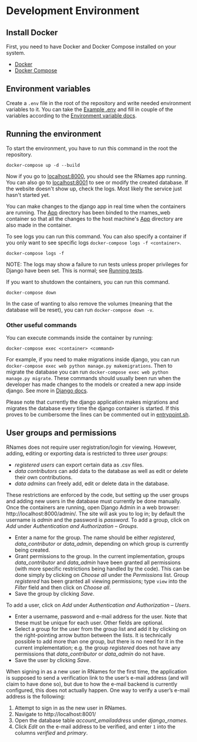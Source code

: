 # Development Environment

## Install Docker

First, you need to have Docker and Docker Compose installed on your system. 

- [Docker](https://docs.docker.com/get-docker/)
- [Docker Compose](https://docs.docker.com/compose/install/)

## Environment variables

Create a `.env` file in the root of the repository and write needed environment variables to it. You can take the [Example .env](./.env.example) and fill in couple of the variables according to the [Environment variable docs](./environment_variables.md).

## Running the environment

To start the environment, you have to run this command in the root the repository. 
```
docker-compose up -d --build
```
Now if you go to [localhost:8000](localhost:8000), you should see the RNames app running. You can also go to [localhost:8001](localhost:8001) to see or modify the created database. If the website doesn't show up, check the logs. Most likely the service just hasn't started yet. 

You can make changes to the django app in real time when the containers are running. The [App](./../app) directory has been binded to the rnames_web container so that all the changes to the host machine's [App](./../app) directory are also made in the container. 

To see logs you can run this command. You can also specify a container if you only want to see specific logs `docker-compose logs -f <container>`. 
```
docker-compose logs -f
```
NOTE: The logs may show a failure to run tests unless proper privileges for Django have been set. This is normal; see [Running tests](./testing.md).

If you want to shutdown the containers, you can run this command. 
```
docker-compose down
```
In the case of wanting to also remove the volumes (meaning that the database will be reset), you can run `docker-compose down -v`.

### Other useful commands

You can execute commands inside the container by running:
```
docker-compose exec <container> <command>
```
For example, if you need to make migrations inside django, you can run `docker-compose exec web python manage.py makemigrations`. Then to migrate the database you can run `docker-compose exec web python manage.py migrate`. These commands should usually been run when the developer has made changes to the models or created a new app inside django. See more in [Django docs](https://docs.djangoproject.com/en/3.2/).

Please note that currently the django application makes migrations and migrates the database every time the django container is started. If this proves to be cumbersome the lines can be commented out in [entrypoint.sh](./../app/scripts/entrypoint.sh).

## User groups and permissions

RNames does not require user registration/login for viewing. However, adding, editing or exporting data is restricted to three _user groups_:
- _registered users_ can export certain data as .csv files.
- _data contributors_ can add data to the database as well as edit or delete their own contributions.
- _data admins_ can freely add, edit or delete data in the database.

These restrictions are enforced by the code, but setting up the user groups and adding new users in the database must currently be done manually.
Once the containers are running, open Django Admin in a web browser: http://localhost:8000/admin/. The site will ask you to log in; by default the username is _admin_ and the password is _password_.
To add a group, click on _Add_ under _Authentication and Authorization – Groups_.
- Enter a name for the group. The name should be either _registered_, _data_contributor_ or _data_admin_, depending on which group is currently being created.
- Grant permissions to the group. In the current implementation, groups _data_contributor_ and _data_admin_ have been granted all permissions (with more specific restrictions being handled by the code). This can be done simply by clicking on _Choose all_ under the _Permissions_ list. Group _registered_ has been granted all viewing permissions; type `view` into the _Filter_ field and then click on _Choose all_.
- Save the group by clicking _Save_.

To add a user, click on _Add_ under _Authentication and Authorization – Users_.
- Enter a username, password and e-mail address for the user. Note that these must be unique for each user. Other fields are optional.
- Select a group for the user from the group list and add it by clicking on the right-pointing arrow button between the lists. It is technically possible to add more than one group, but there is no need for it in the current implementation; e.g. the group _registered_ does not have any permissions that _data_contributor_ or _data_admin_ do not have.
- Save the user by clicking _Save_.

When signing in as a new user in RNames for the first time, the application is supposed to send a verification link to the user’s e-mail address (and will claim to have done so), but due to how the e-mail backend is currently configured, this does not actually happen.
One way to verify a user’s e-mail address is the following:
1. Attempt to sign in as the new user in RNames.
2. Navigate to http://localhost:8001/
3. Open the database table _account_emailaddress_ under _django_rnames_.
4. Click _Edit_ on the e-mail address to be verified, and enter `1` into the columns _verified_ and _primary_.
